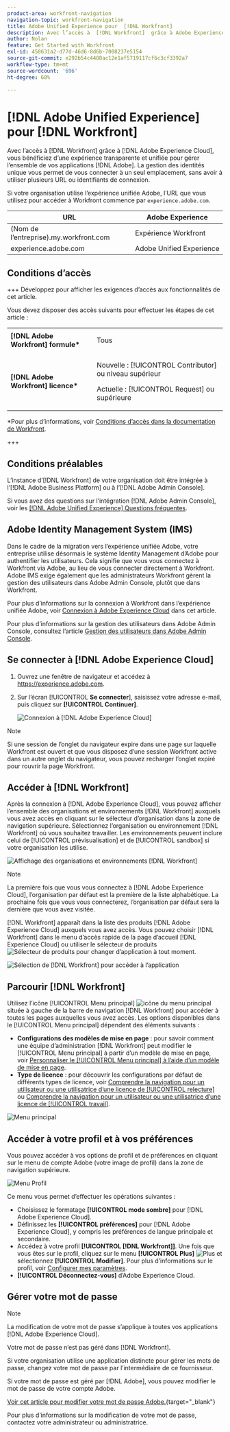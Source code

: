 ```yaml
---
product-area: workfront-navigation
navigation-topic: workfront-navigation
title: Adobe Unified Experience pour  [!DNL Workfront]
description: Avec l’accès à  [!DNL Workfront]  grâce à Adobe Experience Cloud, vous bénéficiez d’une expérience transparente et unifiée pour gérer l’ensemble vos applications Adobe.
author: Nolan
feature: Get Started with Workfront
exl-id: 458631a2-d77d-46d6-8d6b-7008237e5154
source-git-commit: e292b54c4488ac12e1af5719117cf6c3cf3392a7
workflow-type: tm+mt
source-wordcount: '696'
ht-degree: 68%

---
```


# [!DNL Adobe Unified Experience] pour [!DNL Workfront]

<!--Audited: 10/2024-->

Avec l’accès à [!DNL Workfront] grâce à [!DNL Adobe Experience Cloud], vous bénéficiez d’une expérience transparente et unifiée pour gérer l’ensemble de vos applications [!DNL Adobe]. La gestion des identités unique vous permet de vous connecter à un seul emplacement, sans avoir à utiliser plusieurs URL ou identifiants de connexion.

Si votre organisation utilise l’expérience unifiée Adobe, l’URL que vous utilisez pour accéder à Workfront commence par `experience.adobe.com`.

| URL | Adobe Experience |
|------------|------------|
| (Nom de l’entreprise).my.workfront.com | Expérience Workfront |
| experience.adobe.com | Adobe Unified Experience |

## Conditions d’accès

+++ Développez pour afficher les exigences d’accès aux fonctionnalités de cet article.

Vous devez disposer des accès suivants pour effectuer les étapes de cet article :

<table style="table-layout:auto"> 
 <col> 
 <col> 
 <tbody> 
  <tr> 
   <td role="rowheader"><strong>[!DNL Adobe Workfront] formule*</strong></td> 
   <td> <p>Tous</p> </td> 
  </tr> 
  <tr> 
   <td role="rowheader"><strong>[!DNL Adobe Workfront] licence*</strong></td> 
   <td> <p>Nouvelle : [!UICONTROL Contributor] ou niveau supérieur</p> 
   <p>Actuelle : [!UICONTROL Request] ou supérieure</p> </td> 
  </tr> 
 </tbody> 
</table>

*Pour plus d’informations, voir [Conditions d’accès dans la documentation de Workfront](/help/quicksilver/administration-and-setup/add-users/access-levels-and-object-permissions/access-level-requirements-in-documentation.md).

+++

## Conditions préalables

L’instance d’[!DNL Workfront] de votre organisation doit être intégrée à l’[!DNL Adobe Business Platform] ou à l’[!DNL Adobe Admin Console].

Si vous avez des questions sur l’intégration [!DNL Adobe Admin Console], voir les [[!DNL Adobe Unified Experience] Questions fréquentes](/help/quicksilver/workfront-basics/navigate-workfront/workfront-navigation/unified-experience-faq.md/).

## Adobe Identity Management System (IMS)

Dans le cadre de la migration vers l’expérience unifiée Adobe, votre entreprise utilise désormais le système Identity Management d’Adobe pour authentifier les utilisateurs. Cela signifie que vous vous connectez à Workfront via Adobe, au lieu de vous connecter directement à Workfront. Adobe IMS exige également que les administrateurs Workfront gèrent la gestion des utilisateurs dans Adobe Admin Console, plutôt que dans Workfront.

Pour plus d’informations sur la connexion à Workfront dans l’expérience unifiée Adobe, voir [Connexion à Adobe Experience Cloud](#log-in-to-adobe-experience-cloud) dans cet article.

Pour plus d’informations sur la gestion des utilisateurs dans Adobe Admin Console, consultez l’article [Gestion des utilisateurs dans Adobe Admin Console](/help/quicksilver/administration-and-setup/add-users/create-and-manage-users/admin-console.md).

## Se connecter à [!DNL Adobe Experience Cloud]

1. Ouvrez une fenêtre de navigateur et accédez à <https://experience.adobe.com>.
1. Sur l’écran [!UICONTROL **Se connecter**], saisissez votre adresse e-mail, puis cliquez sur **[!UICONTROL Continuer]**.

   ![Connexion à [!DNL Adobe Experience Cloud]](assets/aec-login-page.png)

>[!NOTE]
>
>Si une session de l’onglet du navigateur expire dans une page sur laquelle Workfront est ouvert et que vous disposez d’une session Workfront active dans un autre onglet du navigateur, vous pouvez recharger l’onglet expiré pour rouvrir la page Workfront.

## Accéder à [!DNL Workfront]

Après la connexion à [!DNL Adobe Experience Cloud], vous pouvez afficher l’ensemble des organisations et environnements [!DNL Workfront] auxquels vous avez accès en cliquant sur le sélecteur d’organisation dans la zone de navigation supérieure. Sélectionnez l’organisation ou environnement [!DNL Workfront] où vous souhaitez travailler. Les environnements peuvent inclure celui de [!UICONTROL prévisualisation] et de [!UICONTROL sandbox] si votre organisation les utilise.

![Affichage des organisations et environnements [!DNL Workfront]](assets/aec-view-all-orgs.png)

>[!NOTE]
>
>La première fois que vous vous connectez à [!DNL Adobe Experience Cloud], l’organisation par défaut est la première de la liste alphabétique. La prochaine fois que vous vous connecterez, l’organisation par défaut sera la dernière que vous avez visitée.

[!DNL Workfront] apparaît dans la liste des produits [!DNL Adobe Experience Cloud] auxquels vous avez accès. Vous pouvez choisir [!DNL Workfront] dans le menu d’accès rapide de la page d’accueil [!DNL Experience Cloud] ou utiliser le sélecteur de produits ![Sélecteur de produits](assets/main-menu-icon.png) pour changer d’application à tout moment.

![Sélection de [!DNL Workfront] pour accéder à l’application](assets/aec-product-switcher.png)

## Parcourir [!DNL Workfront]

Utilisez l’icône [!UICONTROL Menu principal] ![icône du menu principal](assets/main-menu-icon-left-nav.png) située à gauche de la barre de navigation [!DNL Workfront] pour accéder à toutes les pages auxquelles vous avez accès. Les options disponibles dans le [!UICONTROL Menu principal] dépendent des éléments suivants :

* **Configurations des modèles de mise en page** : pour savoir comment une équipe d’administration [!DNL Workfront] peut modifier le [!UICONTROL Menu principal] à partir d’un modèle de mise en page, voir [Personnaliser le [!UICONTROL Menu principal] à l’aide d’un modèle de mise en page](/help/quicksilver/administration-and-setup/customize-workfront/use-layout-templates/customize-main-menu.md).
* **Type de licence** : pour découvrir les configurations par défaut de différents types de licence, voir [Comprendre la navigation pour un utilisateur ou une utilisatrice d’une licence de [!UICONTROL relecture]](/help/quicksilver/workfront-basics/navigate-workfront/workfront-navigation/reviewer-global-navigation-bar.md) ou [Comprendre la navigation pour un utilisateur ou une utilisatrice d’une licence de [!UICONTROL travail]](/help/quicksilver/workfront-basics/navigate-workfront/workfront-navigation/worker-global-navigation-bar.md).

![Menu principal](assets/main-menu-options-left-nav.png)

## Accéder à votre profil et à vos préférences

Vous pouvez accéder à vos options de profil et de préférences en cliquant sur le menu de compte Adobe (votre image de profil) dans la zone de navigation supérieure.

![Menu Profil](assets/aec-profile-picture-menu.png)

Ce menu vous permet d’effectuer les opérations suivantes :

* Choisissez le formatage **[!UICONTROL mode sombre]** pour [!DNL Adobe Experience Cloud].
* Définissez les **[!UICONTROL préférences]** pour [!DNL Adobe Experience Cloud], y compris les préférences de langue principale et secondaire.
* Accédez à votre profil **[!UICONTROL [!DNL Workfront]]**. Une fois que vous êtes sur le profil, cliquez sur le menu **[!UICONTROL Plus]** ![Plus](assets/more-icon.png) et sélectionnez **[!UICONTROL Modifier]**. Pour plus d’informations sur le profil, voir [Configurer mes paramètres](/help/quicksilver/workfront-basics/manage-your-account-and-profile/configuring-your-user-profile/configure-my-settings.md).
* **[!UICONTROL Déconnectez-vous]** d’Adobe Experience Cloud.

## Gérer votre mot de passe

>[!NOTE]
>
>La modification de votre mot de passe s’applique à toutes vos applications [!DNL Adobe Experience Cloud].

Votre mot de passe n’est pas géré dans [!DNL Workfront].

Si votre organisation utilise une application distincte pour gérer les mots de passe, changez votre mot de passe par l’intermédiaire de ce fournisseur.

Si votre mot de passe est géré par [!DNL Adobe], vous pouvez modifier le mot de passe de votre compte Adobe.

[Voir cet article pour modifier votre mot de passe Adobe.](https://helpx.adobe.com/fr/manage-account/using/change-or-reset-password.html){target="_blank"}

Pour plus d’informations sur la modification de votre mot de passe, contactez votre administrateur ou administratrice.


